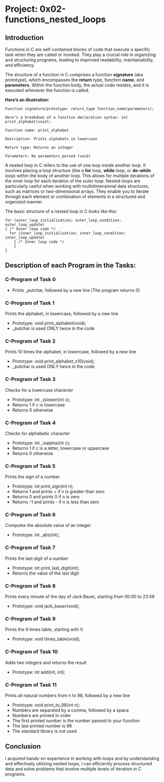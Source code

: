 # Project: 0x02-functions_nested_loops

## Introduction 
Functions in C are self-contained blocks of code that execute a specific task when they are called or invoked. They play a crucial role in organizing and structuring programs, leading to improved readability, maintainability, and efficiency. 

The structure of a function in C comprises a function **signature** (aka prototype), which encompasses the **return** type, function **name**, and **parameters**. Within the function body, the actual code resides, and it is executed whenever the function is called.

**Here’s an illustration:**

```
Function signature/prototype: return_type function_name(parameters);

Here’s a breakdown of a function declaration syntax: int print_alphabet(void);

Function name: print_alphabet

Description: Prints alphabets in lowercase

Return type: Returns an integer

Parameters: No parameters parsed (void)
```
A nested loop in C refers to the use of one loop inside another loop. It involves placing a loop structure (like a **for** loop, **while** loop, or **do-while** loop) within the body of another loop. This allows for multiple iterations of the inner loop for each iteration of the outer loop. Nested loops are particularly useful when working with multidimensional data structures, such as matrices or two-dimensional arrays. They enable you to iterate through each element or combination of elements in a structured and organized manner. 

The basic structure of a nested loop in C looks like this: 

```
for (outer_loop_initialization; outer_loop_condition; outer_loop_update) 
{ /* Outer loop code */
  for (inner_loop_initialization; inner_loop_condition; inner_loop_update)
    { /* Inner loop code */
    }
}
```
## Description of each Program in the Tasks:

### C-Program of Task 0

- Prints _putchar, followed by a new line (The program returns 0)

### C-Program of Task 1

Prints the alphabet, in lowercase, followed by a new line
- Prototype: void print_alphabet(void);
-  _putchar is used ONLY twice in the code

### C-Program of Task 2

Prints 10 times the alphabet, in lowercase, followed by a new line
- Prototype: void print_alphabet_x10(void);
-  _putchar is used ONLY twice in the code

### C-Program of Task 3

Checks for a lowercase character
- Prototype: int _islower(int c);
- Returns 1 if c is lowercase
- Returns 0 otherwise

### C-Program of Task 4

Checks for alphabetic character
- Prototype: int _isalpha(int c);
- Returns 1 if c is a letter, lowercase or uppercase
- Returns 0 otherwise

### C-Program of Task 5

Prints the sign of a number.
- Prototype: int print_sign(int n);
- Returns 1 and prints + if n is greater than zero
- Returns 0 and prints 0 if n is zero
- Returns -1 and prints - if n is less than zero

### C-Program of Task 6

Computes the absolute value of an integer
- Prototype: int _abs(int);

### C-Program of Task 7

Prints the last digit of a number
- Prototype: int print_last_digit(int);
- Returns the value of the last digit

### C-Program of Task 8

Prints every minute of the day of Jack Bauer, starting from 00:00 to 23:59
- Prototype: void jack_bauer(void);

### C-Program of Task 9

Prints the 9 times table, starting with 0
- Prototype: void times_table(void);

### C-Program of Task 10

Adds two integers and returns the result
- Prototype: int add(int, int);

### C-Program of Task 11

Prints all natural numbers from n to 98, followed by a new line
- Prototype: void print_to_98(int n);
- Numbers are separated by a comma, followed by a space
- Numbers are printed in order
- The first printed number is the number passed to your function
- The last printed number is 98
- The standard library is not used

## Conclusion
I acquired hands-on experience in working with loops and by understanding and effectively utilizing nested loops, I can efficiently process structured data and solve problems that involve multiple levels of iteration in C programs.

